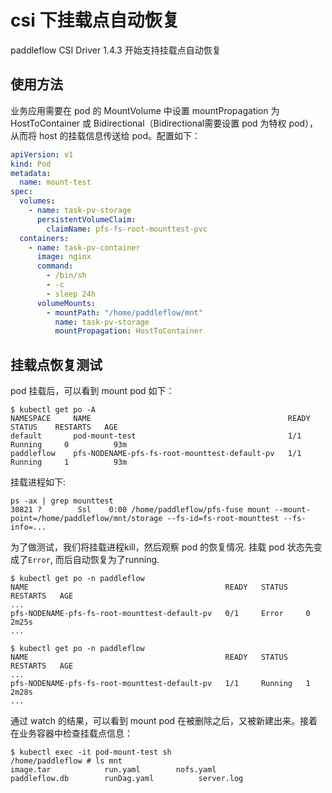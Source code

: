 # csi 下挂载点自动恢复
paddleflow CSI Driver 1.4.3 开始支持挂载点自动恢复
## 使用方法
业务应用需要在 pod 的 MountVolume 中设置 mountPropagation 为 HostToContainer 或 Bidirectional（Bidirectional需要设置 pod 为特权 pod），从而将 host 的挂载信息传送给 pod。配置如下：
```yaml
apiVersion: v1
kind: Pod
metadata:
  name: mount-test
spec:
  volumes:
    - name: task-pv-storage
      persistentVolumeClaim:
        claimName: pfs-fs-root-mounttest-pvc
  containers:
    - name: task-pv-container
      image: nginx
      command:
        - /bin/sh
        - -c
        - sleep 24h
      volumeMounts:
        - mountPath: "/home/paddleflow/mnt"
          name: task-pv-storage
          mountPropagation: HostToContainer
```
## 挂载点恢复测试

pod 挂载后，可以看到 mount pod 如下：

```shell
$ kubectl get po -A
NAMESPACE     NAME                                            READY   STATUS    RESTARTS   AGE
default       pod-mount-test                                  1/1     Running     0          93m
paddleflow    pfs-NODENAME-pfs-fs-root-mounttest-default-pv   1/1     Running     1          93m
```
挂载进程如下:
```shell
ps -ax | grep mounttest
30821 ?        Ssl    0:00 /home/paddleflow/pfs-fuse mount --mount-point=/home/paddleflow/mnt/storage --fs-id=fs-root-mounttest --fs-info=...
````
为了做测试，我们将挂载进程kill，然后观察 pod 的恢复情况. 挂载 pod 状态先变成了```Error```, 而后自动恢复为了running.

```shell
$ kubectl get po -n paddleflow
NAME                                            READY   STATUS    RESTARTS   AGE
...
pfs-NODENAME-pfs-fs-root-mounttest-default-pv   0/1     Error     0          2m25s
...

$ kubectl get po -n paddleflow
NAME                                            READY   STATUS    RESTARTS   AGE
...
pfs-NODENAME-pfs-fs-root-mounttest-default-pv   1/1     Running   1          2m28s
...
```

通过 watch 的结果，可以看到 mount pod 在被删除之后，又被新建出来。接着在业务容器中检查挂载点信息：

```shell
$ kubectl exec -it pod-mount-test sh
/home/paddleflow # ls mnt
image.tar            run.yaml        nofs.yaml            paddleflow.db        runDag.yaml          server.log
```